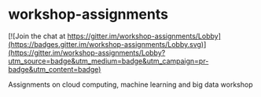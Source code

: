 # workshop-assignments

[![Join the chat at https://gitter.im/workshop-assignments/Lobby](https://badges.gitter.im/workshop-assignments/Lobby.svg)](https://gitter.im/workshop-assignments/Lobby?utm_source=badge&utm_medium=badge&utm_campaign=pr-badge&utm_content=badge)

Assignments on cloud computing, machine learning and big data workshop
